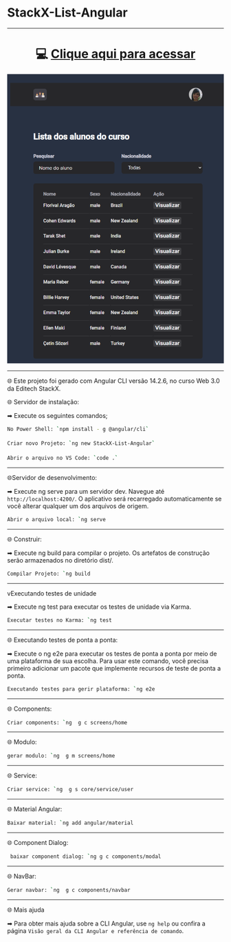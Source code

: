 # StackX-List-Angular

***

# <div align="center">💻 [Clique aqui para acessar](https://dev-angular.netlify.app/)
 </div>

<div align="center">
<img  "width="100%" alt="Screen Shot 2022-07-21 at 22 39 08" src="https://github.com/MaiaraSanto/Student-StackX/blob/main/imagem.png">
 </div>
 
 ***

🌐 Este projeto foi gerado com Angular CLI versão 14.2.6, no curso Web 3.0 da Editech StackX.

🌐 Servidor de instalação:

➡ Execute os seguintes comandos;

```bash
No Power Shell: `npm install - g @angular/cli` 

Criar novo Projeto: `ng new StackX-List-Angular`

Abrir o arquivo no VS Code: `code .`
```
***
🌐Servidor de desenvolvimento:

➡ Execute ng serve para um servidor dev. Navegue até `http://localhost:4200/`. O aplicativo será recarregado automaticamente se você alterar qualquer um dos arquivos de origem.

```bash
Abrir o arquivo local: `ng serve
```
***
🌐 Construir:

➡ Execute ng build para compilar o projeto. Os artefatos de construção serão armazenados no diretório dist/.

```bash
Compilar Projeto: `ng build 
```
***
vExecutando testes de unidade

➡ Execute ng test para executar os testes de unidade via Karma.

```bash
Executar testes no Karma: `ng test
```
***
🌐 Executando testes de ponta a ponta:

➡ Execute o ng e2e para executar os testes de ponta a ponta por meio de uma plataforma de sua escolha. Para usar este comando, você precisa primeiro adicionar um pacote que implemente recursos de teste de ponta a ponta.

```bash
Executando testes para gerir plataforma: `ng e2e
```
***

🌐 Components:

```bash
Criar components: `ng  g c screens/home
```
***
🌐 Modulo:

```bash
gerar modulo: `ng  g m screens/home
```
***
🌐 Service:

```bash
Criar service: `ng  g s core/service/user
```
***
🌐 Material Angular:

```bash
Baixar material: `ng add angular/material
```
***
🌐 Component Dialog:

```bash
 baixar component dialog: `ng g c components/modal 
```
***
🌐 NavBar:

```bash
Gerar navbar: `ng  g c components/navbar
```
***
🌐 Mais ajuda

➡ Para obter mais ajuda sobre a CLI Angular, use `ng help` ou confira a página `Visão geral da CLI Angular e referência de comando`.
















